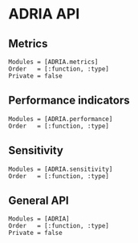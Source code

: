 # ADRIA API

## Metrics

```@autodocs
Modules = [ADRIA.metrics]
Order   = [:function, :type]
Private = false
```

## Performance indicators

```@autodocs
Modules = [ADRIA.performance]
Order   = [:function, :type]
```

## Sensitivity

```@autodocs
Modules = [ADRIA.sensitivity]
Order   = [:function, :type]
```

## General API

```@autodocs
Modules = [ADRIA]
Order   = [:function, :type]
Private = false
```
